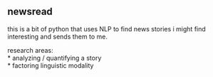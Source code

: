 newsread
--------

this is a bit of python that uses NLP to find news stories i might find
interesting and sends them to me.

research areas:    
    * analyzing / quantifying a story    
    * factoring linguistic modality    

